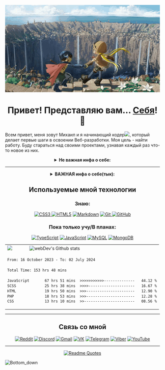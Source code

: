 <p align="center">
  <a href="https://github.com/NewEra2084"><img src=".github/workflows/made-in-abyss.gif" alt="Banner"></a>
</p>

<h1 align=center color="red">Привет! Представляю вам... <a href="https://github.com/NewEra2084">Себя</a>! 🙂</h1>

<p>Всем привет, меня зовут Михаил и я начинающий кодер<img src="https://media.giphy.com/media/WUlplcMpOCEmTGBtBW/giphy.gif" width="30px">, который делает первые шаги в освоении Веб-разработки. Моя цель - найти работу. Буду стараться над своими проектами, узнавая каждый раз что-то новое из них.
</p>

<details>
  <summary align=center><b>Не важная инфа о себе:</b></summary>
  
```css
#Mihail { 
  country: Russia;
  city: Izhevsk;
  height: 188cm;
  age: 17;
  sex: boy; 
  favorite-color: red;
  dream: just-to-be-a-famous-or-darling;
  interests: games-books-programming-music-estetic;
}

.anime::favorites{
  first: Darling-in-the-FranXX;
  second: made-in-Abyss;
  third: Attack-on-Titans;
  four: NULL;
}

```
</details>

---
<details>
  <summary align=center><b>ВАЖНАЯ инфа о себе(тык):</b></summary>

  <p align=center>Тут будет информация о проектах и тд для Эй-Чар-Ов!</p>
</details>

<h2 align=center>Используемые мной технологии</h2>
<div align=center>
  
### Знаю:
[![CSS3](https://img.shields.io/badge/css3-%231572B6.svg?style=for-the-badge&logo=css3&logoColor=white)
](https://developer.mozilla.org/ru/docs/Learn/Getting_started_with_the_web/CSS_basics)[![HTML5](https://img.shields.io/badge/html5-%23E34F26.svg?style=for-the-badge&logo=html5&logoColor=white)](https://developer.mozilla.org/ru/docs/Learn/Getting_started_with_the_web/HTML_basics)
[![Markdown](https://img.shields.io/badge/markdown-%23000000.svg?style=for-the-badge&logo=markdown&logoColor=white)](https://doka.guide/tools/markdown/)
[![Git](https://img.shields.io/badge/git-%23F05033.svg?style=for-the-badge&logo=git&logoColor=white)
](https://git-scm.com/)[![GitHub](https://img.shields.io/badge/github-%23121011.svg?style=for-the-badge&logo=github&logoColor=white)
](https://github.com/)

### Пока только учу/В планах:
[![TypeScript](https://img.shields.io/badge/javascript-%23323330.svg?style=for-the-badge&logo=javascript&logoColor=%23F7DF1E)](https://www.typescriptlang.org/docs/)
[![JavaScript](https://img.shields.io/badge/typescript-%23007ACC.svg?style=for-the-badge&logo=typescript&logoColor=white)](https://developer.mozilla.org/en-US/docs/Web/JavaScript)
[![MySQL](https://img.shields.io/badge/mysql-%2300f.svg?style=for-the-badge&logo=mysql&logoColor=white)](https://www.mysql.com/)
[![MongoDB](https://img.shields.io/badge/MongoDB-%234ea94b.svg?style=for-the-badge&logo=mongodb&logoColor=white)
](https://www.mongodb.com/)</div>

<table>
<tr>
<td>
  <img src="https://github-readme-stats.vercel.app/api/top-langs/?username=NewEra2084&layout=compact" height=180px/>
</td>
<td>
   <img src="http://github-readme-streak-stats.herokuapp.com?user=NewEra2084&theme=dark&background=000000" alt="webDev's Github stats" />
</td>
</tr>
<tr>
<td colspan=2>

<!--START_SECTION:waka-->

```txt
From: 16 October 2023 - To: 02 July 2024

Total Time: 153 hrs 48 mins

JavaScript       67 hrs 51 mins  >>>>>>>>>>>--------------   44.12 %
SCSS             25 hrs 38 mins  >>>>---------------------   16.67 %
HTML             19 hrs 50 mins  >>>----------------------   12.90 %
PHP              18 hrs 53 mins  >>>----------------------   12.28 %
CSS              13 hrs 10 mins  >>-----------------------   08.56 %
```

<!--END_SECTION:waka-->

</td>
</tr>
</table>

---

<h2 align=center>Связь со мной</h2> 
<div align=center>
  
[![Reddit](https://img.shields.io/badge/Reddit-%23FF4500.svg?style=for-the-badge&logo=Reddit&logoColor=white)](https://www.reddit.com/user/RightEvolution/)
[![Discord](https://img.shields.io/badge/Discord-%235865F2.svg?style=for-the-badge&logo=discord&logoColor=white)](https://discord.com/users/616569306834010129)
[![Gmail](https://img.shields.io/badge/Gmail-D14836?style=for-the-badge&logo=gmail&logoColor=white)](https://mail.google.com/mail/mihail.filippov2006@gmail.com)
[![VK](https://img.shields.io/badge/VK-blue?style=for-the-badge&logo=VK&logoColor=white)](https://vk.com/hir001b)
[![Telegram](https://img.shields.io/badge/Telegram-blue?style=for-the-badge&logo=Telegram&logoColor=white)](https://t.me/hir001b)
[![Viber](https://img.shields.io/badge/Viber-8B66A9?style=for-the-badge&logo=viber&logoColor=white)](viber://chat?number=%2B79827903929)
[![YouTube](https://img.shields.io/badge/YouTube-%23FF0000.svg?style=for-the-badge&logo=YouTube&logoColor=white)](https://www.youtube.com/channel/UCg7GCK2vc1-P_yix38TLWKg)
</div>

---
[<p align=center>![Readme Quotes](https://quotes-github-readme.vercel.app/api?type=vertical&theme=nord&quote=Умный+человек+решит+проблему.+Глупый+её+избежит.&author=Альберт+Эйнштейн)</p>](https://github.com/piyushsuthar/github-readme-quotes)
![Bottom_down](https://github.com/VL4STEL1N/VL4STEL1N/assets/127986242/1964ca21-6df7-4554-95ea-9ff879f52336)
<svg viewBox="0 0 115 25" xmlns="http://www.w3.org/2000/svg" xmlns:xlink="http://www.w3.org/1999/xlink">
